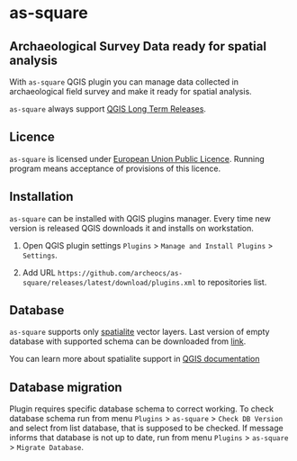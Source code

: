 # as-square

## Archaeological Survey Data ready for spatial analysis

With `as-square` QGIS plugin you can manage data collected in archaeological field
survey and make it ready for spatial analysis.

`as-square` always support [QGIS Long Term Releases](https://qgis.org/en/site/getinvolved/development/roadmap.html#release-schedule). 

## Licence

`as-square` is licensed under [European Union Public Licence](LICENCE.md). Running program means
acceptance of provisions of this licence.

## Installation

`as-square` can be installed with QGIS plugins manager. Every time new version is 
released QGIS downloads it and installs on workstation.

1. Open QGIS plugin settings `Plugins` > `Manage and Install Plugins` > `Settings`.

2. Add URL `https://github.com/archeocs/as-square/releases/latest/download/plugins.xml` 
   to repositories list.
   
## Database

`as-square` supports only [spatialite](https://www.gaia-gis.it/fossil/spatialite-tools/index) vector layers. Last version of empty database
with supported schema can be downloaded from [link](https://github.com/archeocs/as-square/releases/latest/download/empty-db.zip).

You can learn more about spatialite support in [QGIS documentation](https://docs.qgis.org/3.10/en/docs/training_manual/databases/spatialite.html)


## Database migration

Plugin requires specific database schema to correct working. To check database schema run from menu `Plugins` > `as-square` > `Check DB Version` and
select from list database, that is supposed to be checked. If message informs that database is not up to date, run from menu 
`Plugins` > `as-square` > `Migrate Database`.
